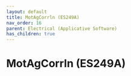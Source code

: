 ```yaml
---
layout: default
title: MotAgCorrln (ES249A)
nav_order: 16
parent: Electrical (Applicative Software)
has_children: true
---
```

# MotAgCorrln (ES249A)
